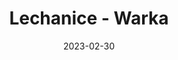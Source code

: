---
title: Lechanice - Warka
category: "Trasy jednodniowe"
rafting_time: 1,5
route_length: 7,6
price: 100
price_descrition: 
date: 2023-02-30
---